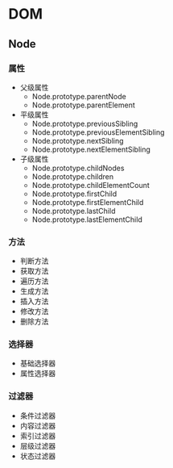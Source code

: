# DOM
## Node
### 属性
* 父级属性
    * Node.prototype.parentNode
    * Node.prototype.parentElement
* 平级属性
    * Node.prototype.previousSibling
    * Node.prototype.previousElementSibling
    * Node.prototype.nextSibling
    * Node.prototype.nextElementSibling
* 子级属性
    * Node.prototype.childNodes
    * Node.prototype.children
    * Node.prototype.childElementCount
    * Node.prototype.firstChild
    * Node.prototype.firstElementChild
    * Node.prototype.lastChild
    * Node.prototype.lastElementChild

### 方法
* 判断方法
* 获取方法
* 遍历方法
* 生成方法
* 插入方法
* 修改方法
* 删除方法

### 选择器
* 基础选择器
* 属性选择器

### 过滤器
* 条件过滤器
* 内容过滤器
* 索引过滤器
* 层级过滤器
* 状态过滤器
